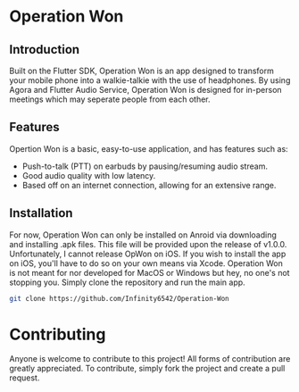 # Operation Won
## Introduction
Built on the Flutter SDK, Operation Won is an app designed to transform your mobile phone into a walkie-talkie with the use of headphones. By using Agora and Flutter Audio Service, Operation Won is designed for in-person meetings which may seperate people from each other.

## Features
Opertion Won is a basic, easy-to-use application, and has features such as:
- Push-to-talk (PTT) on earbuds by pausing/resuming audio stream.
- Good audio quality with low latency.
- Based off on an internet connection, allowing for an extensive range.

## Installation
For now, Operation Won can only be installed on Anroid via downloading and installing .apk files. This file will be provided upon the release of v1.0.0.
Unfortunately, I cannot release OpWon on iOS. If you wish to install the app on iOS, you'll have to do so on your own means via Xcode.
Operation Won is not meant for nor developed for MacOS or Windows but hey, no one's not stopping you. Simply clone the repository and run the main app. <br>
```sh
git clone https://github.com/Infinity6542/Operation-Won
```

# Contributing
Anyone is welcome to contribute to this project! All forms of contribution are greatly appreciated. To contribute, simply fork the project and create a pull request.